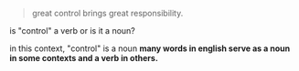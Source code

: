 > great control brings great responsibility.

is "control" a verb or is it a noun?
 
in this context, "control" is a noun
**many words in english serve as a noun in some contexts and a verb in others.** 
